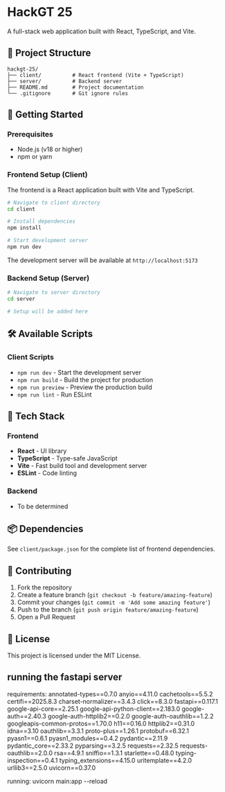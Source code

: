 # HackGT 25

A full-stack web application built with React, TypeScript, and Vite.

## 📁 Project Structure

```
hackgt-25/
├── client/          # React frontend (Vite + TypeScript)
├── server/          # Backend server
├── README.md        # Project documentation
└── .gitignore       # Git ignore rules
```

## 🚀 Getting Started

### Prerequisites

- Node.js (v18 or higher)
- npm or yarn

### Frontend Setup (Client)

The frontend is a React application built with Vite and TypeScript.

```bash
# Navigate to client directory
cd client

# Install dependencies
npm install

# Start development server
npm run dev
```

The development server will be available at `http://localhost:5173`

### Backend Setup (Server)

```bash
# Navigate to server directory
cd server

# Setup will be added here
```

## 🛠️ Available Scripts

### Client Scripts

- `npm run dev` - Start the development server
- `npm run build` - Build the project for production
- `npm run preview` - Preview the production build
- `npm run lint` - Run ESLint

## 🧪 Tech Stack

### Frontend
- **React** - UI library
- **TypeScript** - Type-safe JavaScript
- **Vite** - Fast build tool and development server
- **ESLint** - Code linting

### Backend
- To be determined

## 📦 Dependencies

See `client/package.json` for the complete list of frontend dependencies.

## 🤝 Contributing

1. Fork the repository
2. Create a feature branch (`git checkout -b feature/amazing-feature`)
3. Commit your changes (`git commit -m 'Add some amazing feature'`)
4. Push to the branch (`git push origin feature/amazing-feature`)
5. Open a Pull Request

## 📄 License

This project is licensed under the MIT License.

## running the fastapi server

requirements:
annotated-types==0.7.0
anyio==4.11.0
cachetools==5.5.2
certifi==2025.8.3
charset-normalizer==3.4.3
click==8.3.0
fastapi==0.117.1
google-api-core==2.25.1
google-api-python-client==2.183.0
google-auth==2.40.3
google-auth-httplib2==0.2.0
google-auth-oauthlib==1.2.2
googleapis-common-protos==1.70.0
h11==0.16.0
httplib2==0.31.0
idna==3.10
oauthlib==3.3.1
proto-plus==1.26.1
protobuf==6.32.1
pyasn1==0.6.1
pyasn1_modules==0.4.2
pydantic==2.11.9
pydantic_core==2.33.2
pyparsing==3.2.5
requests==2.32.5
requests-oauthlib==2.0.0
rsa==4.9.1
sniffio==1.3.1
starlette==0.48.0
typing-inspection==0.4.1
typing_extensions==4.15.0
uritemplate==4.2.0
urllib3==2.5.0
uvicorn==0.37.0

running: uvicorn main:app --reload
